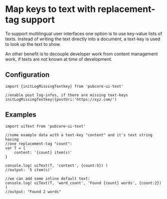 # Map keys to text with replacement-tag support
To support multilingual user interfaces one option is to use key-value lists
of texts. Instead of writing the text directly into a document, a text-key is
used to look up the text to show.

An other benefit is to decouple developer work from content management work,
if texts are not known at time of development.

## Configuration
    import {initLogMissingTextkey} from 'pubcore-ui-text'

    //enable post log-infos, if there are missing text-keys
    initLogMissingTextkey({postUri:'https://xyz.com/')

## Examples

    import uiText from 'pubcore-ui-text'

    //some example data with a text-key "content" and it's text string having
    //one replacement-tag "count":
    var T = {
        content: '{count} item(s)'
    }

    console.log( uiText(T, 'content', {count:5}) )
    //output: '5 item(s)'

    //we can add some inline default text:
    console.log( uiText(T, 'word_count', 'Found {count} words', {count:2}) )
    //output: "Found 2 words"
